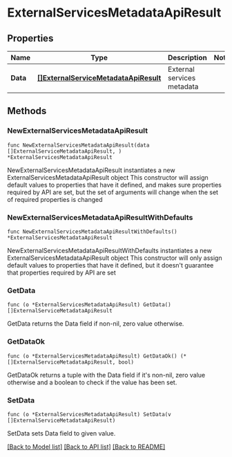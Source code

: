 # ExternalServicesMetadataApiResult

## Properties

Name | Type | Description | Notes
------------ | ------------- | ------------- | -------------
**Data** | [**[]ExternalServiceMetadataApiResult**](ExternalServiceMetadataApiResult.md) | External services metadata | 

## Methods

### NewExternalServicesMetadataApiResult

`func NewExternalServicesMetadataApiResult(data []ExternalServiceMetadataApiResult, ) *ExternalServicesMetadataApiResult`

NewExternalServicesMetadataApiResult instantiates a new ExternalServicesMetadataApiResult object
This constructor will assign default values to properties that have it defined,
and makes sure properties required by API are set, but the set of arguments
will change when the set of required properties is changed

### NewExternalServicesMetadataApiResultWithDefaults

`func NewExternalServicesMetadataApiResultWithDefaults() *ExternalServicesMetadataApiResult`

NewExternalServicesMetadataApiResultWithDefaults instantiates a new ExternalServicesMetadataApiResult object
This constructor will only assign default values to properties that have it defined,
but it doesn't guarantee that properties required by API are set

### GetData

`func (o *ExternalServicesMetadataApiResult) GetData() []ExternalServiceMetadataApiResult`

GetData returns the Data field if non-nil, zero value otherwise.

### GetDataOk

`func (o *ExternalServicesMetadataApiResult) GetDataOk() (*[]ExternalServiceMetadataApiResult, bool)`

GetDataOk returns a tuple with the Data field if it's non-nil, zero value otherwise
and a boolean to check if the value has been set.

### SetData

`func (o *ExternalServicesMetadataApiResult) SetData(v []ExternalServiceMetadataApiResult)`

SetData sets Data field to given value.



[[Back to Model list]](../README.md#documentation-for-models) [[Back to API list]](../README.md#documentation-for-api-endpoints) [[Back to README]](../README.md)


